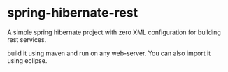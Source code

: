spring-hibernate-rest
=====================

A simple spring hibernate project with zero XML configuration for 
building rest services.

build it using maven and run on any web-server.
You can also import it using eclipse.


